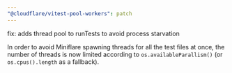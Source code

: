 ```yaml
---
"@cloudflare/vitest-pool-workers": patch
---
```


fix: adds thread pool to runTests to avoid process starvation

In order to avoid Miniflare spawning threads for all the test files at once, the number of threads is now limited according to `os.availableParallism()` (or `os.cpus().length` as a fallback).
